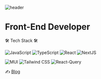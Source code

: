 ![header](https://capsule-render.vercel.app/api?type=soft&color=auto&height=150&section=header&text=LeeTaeGwan&fontSize=70&animation=twinkling)


# Front-End Developer



🛠 Tech Stack 🛠
<Br/>
<Br/>
![JavaScript](https://img.shields.io/badge/JavaScript-F7DF1E?style=flat&logo=javascript&logoColor=white)
![TypeScript](https://img.shields.io/badge/TypeScript-3178C6?style=flat&logo=typescript&logoColor=white)
![React](https://img.shields.io/badge/React-61DAFB?style=flat&logo=react&logoColor=white)
![NextJS](https://img.shields.io/badge/NextJS-000000?style=flat&logo=Next.js&logoColor=white)

![MUI](https://img.shields.io/badge/MUI-007FFF?style=flat&logo=MUI&logoColor=white)
![Tailwind CSS](https://img.shields.io/badge/TailwindCSS-06B6D4?style=flat&logo=TailwindCSS&logoColor=white)
![React-Query](https://img.shields.io/badge/ReactQuery-FF4154?style=flat&logo=reactquery&logoColor=white)

✍ [Blog](https://cokidblog.tistory.com/)
